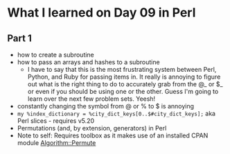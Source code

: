 # What I learned on Day 09 in Perl

## Part 1
- how to create a subroutine
- how to pass an arrays and hashes to a subroutine
    - I have to say that this is the most frustrating system between Perl, Python, and Ruby for passing items in. It really is annoying to figure out what is the right thing to do to accurately grab from the @_ or $_ or even if you should be using one or the other. Guess I'm going to learn over the next few problem sets. Yeesh!
- constantly changing the symbol from @ or % to $ is annoying
- ```my %index_dictionary = %city_dict_keys[0..$#city_dict_keys];``` aka Perl slices - requires v5.20
- Permutations (and, by extension, generators) in Perl
- Note to self: Requires toolbox as it makes use of an installed CPAN module [Algorithm::Permute](https://metacpan.org/pod/Algorithm::Permute)
